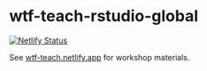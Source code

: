 # wtf-teach-rstudio-global

[![Netlify Status](https://api.netlify.com/api/v1/badges/4d4bbf66-0707-4a7d-a383-62c92efe232c/deploy-status)](https://app.netlify.com/sites/wtf-teach/deploys)

See [wtf-teach.netlify.app](https://wtf-teach.netlify.app/) for workshop materials.

